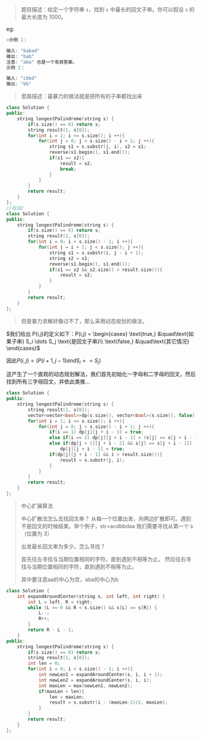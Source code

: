 > 题目描述：给定一个字符串 `s`，找到 `s` 中最长的回文子串。你可以假设 `s` 的最大长度为 1000。
>

eg:

```java
>示例 1：

输入: "babad"
输出: "bab"
注意: "aba" 也是一个有效答案。
示例 2：

输入: "cbbd"
输出: "bb"
```

> 思路描述：最暴力的做法就是把所有的子串都找出来
>

```C++
class Solution {
public:
    string longestPalindrome(string s) {
        if(s.size() == 0) return s;
        string result(1, s[0]);
        for(int i = 2; i <= s.size(); i ++){
            for(int j = 0; j < s.size() - i + 1; j ++){
                string s1 = s.substr(j, i), s2 = s1;
                reverse(s1.begin(), s1.end());
                if(s1 == s2){
                    result = s2;
                    break;
                }
            }
        }
        return result;
    }
};
//写法2
class Solution {
public:
    string longestPalindrome(string s) {
        if(s.size() == 0) return s;
        string result(1, s[0]);
        for(int i = 0; i < s.size() - 1; i ++){
            for(int j = i + 1; j < s.size(); j ++){
                string s1 = s.substr(i, j - i + 1);
                string s2 = s1;
                reverse(s1.begin(), s1.end());
                if(s1 == s2 && s2.size() > result.size()){
                    result = s2;
                }
            }
        }
        return result;
    }
};
```

> 但是暴力求解好像过不了，那么采用动态规划的做法，

$我们给出 P(i,j)的定义如下：P(i,j) = \begin{cases} \text{true,} &\quad\text{如果子串} S_i \dots S_j \text{是回文子串}\\ \text{false,} &\quad\text{其它情况} \end{cases}$

因此$P(i,j)=(P(i+1,j-1) and S_i == S_j)$

这产生了一个直观的动态规划解法，我们首先初始化一字母和二字母的回文，然后找到所有三字母回文，并依此类推…

```C++
class Solution {
public:
    string longestPalindrome(string s) {
        string result(1, s[0]);
        vector<vector<bool>>dp(s.size(), vector<bool>(s.size(), false));
        for(int i = 1; i <= s.size(); i ++){
            for(int j = 0; j < s.size() - i + 1; j ++){
                if(i == 1) dp[j][j + i - 1] = true;
                else if(i == 2) dp[j][j + i - 1] = (s[j] == s[j + i - 1]);
                else if(dp[j + 1][j + i - 2] && s[j] == s[j + i - 1])
                    dp[j][j + i - 1] = true;
                if(dp[j][j + i - 1] && i > result.size()){
                    result = s.substr(j, i);
                }
            }
        }
        return result;
    }
};
```

> 中心扩展算法
>
> 中心扩散法怎么去找回文串？
> 从每一个位置出发，向两边扩散即可。遇到不是回文的时候结束。举个例子，str=acdbbdaa 我们需要寻找从第一个 `b`（位置为 3）
>
> 出发最长回文串为多少。怎么寻找？
>
> 首先往左寻找与当期位置相同的字符，直到遇到不相等为止。
> 	  然后往右寻找与当期位置相同的字符，直到遇到不相等为止。
>
> 其中要注意aa的中心为空，aba的中心为b

```C++
class Solution {
    int expandAroundCenter(string s, int left, int right) {
        int L = left, R = right;
        while (L >= 0 && R < s.size() && s[L] == s[R]) {
            L--;
            R++;
        }
        return R - L - 1;
    }
public:
    string longestPalindrome(string s) {
        if(s.size() == 0) return s;
        string result(1, s[0]);
        int len = 0;
        for(int i = 0; i < s.size() - 1; i ++){
            int newLen1 = expandAroundCenter(s, i, i + 1);
            int newLen2 = expandAroundCenter(s, i, i);
            int maxLen = max(newLen1, newLen2);
            if(maxLen > len){
                len = maxLen;
                result = s.substr(i - (maxLen-1)/2, maxLen);
            }
        }
        return result;
    }
};
```

